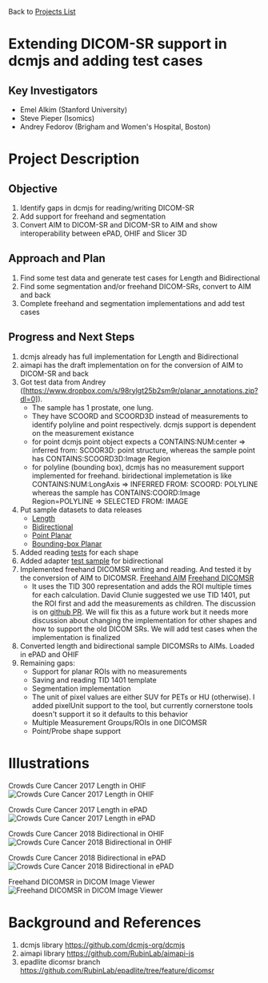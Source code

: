 Back to [Projects List](../../README.md#ProjectsList)

# Extending DICOM-SR support in dcmjs and adding test cases

## Key Investigators

- Emel Alkim (Stanford University)
- Steve Pieper (Isomics)
- Andrey Fedorov (Brigham and Women's Hospital, Boston)

# Project Description

<!-- Add a short paragraph describing the project. -->

## Objective

<!-- Describe here WHAT you would like to achieve (what you will have as end result). -->

1. Identify gaps in dcmjs for reading/writing DICOM-SR
1. Add support for freehand and segmentation
1. Convert AIM to DICOM-SR and DICOM-SR to AIM and show interoperability between ePAD, OHIF and Slicer 3D

## Approach and Plan

<!-- Describe here HOW you would like to achieve the objectives stated above. -->

1. Find some test data and generate test cases for Length and Bidirectional
1. Find some segmentation and/or freehand DICOM-SRs, convert to AIM and back
1. Complete freehand and segmentation implementations and add test cases

## Progress and Next Steps

<!-- Update this section as you make progress, describing of what you have ACTUALLY DONE. If there are specific steps that you could not complete then you can describe them here, too. -->

1. dcmjs already has full implementation for Length and Bidirectional
2. aimapi has the draft implementation on for the conversion of AIM to DICOM-SR and back
3. Got test data from Andrey ([https://www.dropbox.com/s/98rylgt25b2sm9r/planar_annotations.zip?dl=0]).
    - The sample has 1 prostate, one lung.
    - They have SCOORD and SCOORD3D instead of measurements to identify polyline and point respectively. dcmjs support is dependent on the measurement existance
    - for point dcmjs point object expects a CONTAINS:NUM:center => inferred from: SCOOR3D: point structure, whereas the sample point has CONTAINS:SCOORD3D:Image Region
    - for polyline (bounding box), dcmjs has no measurement support implemented for freehand. biridectional implemetation is like CONTAINS:NUM:LongAxis => INFERRED FROM: SCOORD: POLYLINE whereas the sample has CONTAINS:COORD:Image Region=POLYLINE => SELECTED FROM: IMAGE
4. Put sample datasets to data releases
    - [Length](https://github.com/dcmjs-org/data/releases/tag/DICOMSR_CCC2017_Length)
    - [Bidirectional](https://github.com/dcmjs-org/data/releases/tag/DICOMSR_CCC2018_Bidirectional)
    - [Point Planar](https://github.com/dcmjs-org/data/releases/tag/DICOMSR_Prostate_X)
    - [Bounding-box Planar](https://github.com/dcmjs-org/data/releases/tag/DICOMSR_PetCtLung_BB)
5. Added reading [tests](https://github.com/dcmjs-org/dcmjs/blob/sr-update-aim/test/test_sr.js) for each shape
6. Added adapter [test sample](https://github.com/dcmjs-org/dcmjs/blob/sr-update-aim/test/test_adapters.js) for bidirectional
7. Implemented freehand DICOMSR writing and reading. And tested it by the conversion of AIM to DICOMSR. [Freehand AIM](https://github.com/RubinLab/epadlite/blob/feature/dicomsr/test/data/sr/freehand.json) [Freehand DICOMSR](https://github.com/RubinLab/epadlite/blob/feature/dicomsr/test/data/sr/freehand.dcm)
    - It uses the TID 300 representation and adds the ROI multiple times for each calculation. David Clunie suggested we use TID 1401, put the ROI first and add the measurements as children. The discussion is on [github PR](https://github.com/dcmjs-org/dcmjs/pull/197). We will fix this as a future work but it needs more discussion about changing the implementation for other shapes and how to support the old DICOM SRs. We will add test cases when the implementation is finalized
8. Converted length and bidirectional sample DICOMSRs to AIMs. Loaded in ePAD and OHIF
9. Remaining gaps:
    - Support for planar ROIs with no measurements
    - Saving and reading TID 1401 template
    - Segmentation implementation
    - The unit of pixel values are either SUV for PETs or HU (otherwise). I added pixelUnit support to the tool, but currently cornerstone tools doesn't support it so it defaults to this behavior
    - Multiple Measurement Groups/ROIs in one DICOMSR
    - Point/Probe shape support

# Illustrations

<!-- Add pictures and links to videos that demonstrate what has been accomplished.
![Description of picture](Example2.jpg)
![Some more images](Example2.jpg)
-->
Crowds Cure Cancer 2017 Length in OHIF
![Crowds Cure Cancer 2017 Length in OHIF](ccc2017_length_ohif.png)

Crowds Cure Cancer 2017 Length in ePAD
![Crowds Cure Cancer 2017 Length in ePAD](ccc2017_length_epad.png)

Crowds Cure Cancer 2018 Bidirectional in OHIF
![Crowds Cure Cancer 2018 Bidirectional in OHIF](ccc2018_bidirectional_ohif.png)

Crowds Cure Cancer 2018 Bidirectional in ePAD
![Crowds Cure Cancer 2018 Bidirectional in ePAD](ccc2018_bidirectional_epad.png)

Freehand DICOMSR in DICOM Image Viewer
![Freehand DICOMSR in DICOM Image Viewer](freehand_sr_screenshot.png)


# Background and References

<!-- If you developed any software, include link to the source code repository. If possible, also add links to sample data, and to any relevant publications. -->
1. dcmjs library https://github.com/dcmjs-org/dcmjs
1. aimapi library https://github.com/RubinLab/aimapi-js
2. epadlite dicomsr branch https://github.com/RubinLab/epadlite/tree/feature/dicomsr
